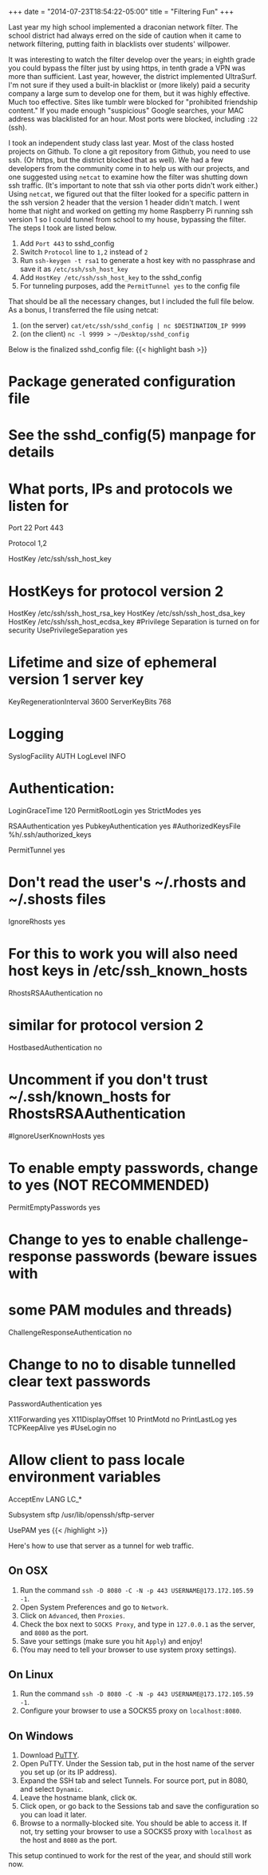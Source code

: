 +++
date = "2014-07-23T18:54:22-05:00"
title = "Filtering Fun"
+++

Last year my high school implemented a draconian network filter. The school district had always erred on the side of caution when it came to network filtering, putting faith in blacklists over students' willpower.

It was interesting to watch the filter develop over the years; in eighth grade you could bypass the filter just by using https, in tenth grade a VPN was more than sufficient. Last year, however, the district implemented UltraSurf. I'm not sure if they used a built-in blacklist or (more likely) paid a security company a large sum to develop one for them, but it was highly effective. Much too effective. Sites like tumblr were blocked for "prohibited friendship content." If you made enough "suspicious" Google searches, your MAC address was blacklisted for an hour. Most ports were blocked, including `:22` (ssh).

I took an independent study class last year. Most of the class hosted projects on Github. To clone a git repository from Github, you need to use ssh. (Or https, but the district blocked that as well). We had a few developers from the community come in to help us with our projects, and one suggested using `netcat` to examine how the filter was shutting down ssh traffic. (It's important to note that ssh via other ports didn't work either.) Using `netcat`, we figured out that the filter looked for a specific pattern in the ssh version 2 header that the version 1 header didn't match. I went home that night and worked on getting my home Raspberry Pi running ssh version 1 so I could tunnel from school to my house, bypassing the filter. The steps I took are listed below.

1. Add `Port 443` to sshd_config
2. Switch `Protocol` line to `1,2` instead of `2`
3. Run `ssh-keygen -t rsa1` to generate a host key with no passphrase and save it as `/etc/ssh/ssh_host_key`
4. Add `HostKey /etc/ssh/ssh_host_key` to the sshd_config
5. For tunneling purposes, add the `PermitTunnel yes` to the config file

That should be all the necessary changes, but I included the full file below. As a bonus, I transferred the file using netcat:

1. (on the server) `cat/etc/ssh/sshd_config | nc $DESTINATION_IP 9999`
2. (on the client) `nc -l 9999 > ~/Desktop/sshd_config`

Below is the finalized sshd_config file:
{{< highlight bash >}}
# Package generated configuration file
# See the sshd_config(5) manpage for details

# What ports, IPs and protocols we listen for
Port 22
Port 443

Protocol 1,2

HostKey /etc/ssh/ssh_host_key

# HostKeys for protocol version 2
HostKey /etc/ssh/ssh_host_rsa_key
HostKey /etc/ssh/ssh_host_dsa_key
HostKey /etc/ssh/ssh_host_ecdsa_key
#Privilege Separation is turned on for security
UsePrivilegeSeparation yes

# Lifetime and size of ephemeral version 1 server key
KeyRegenerationInterval 3600
ServerKeyBits 768

# Logging
SyslogFacility AUTH
LogLevel INFO

# Authentication:
LoginGraceTime 120
PermitRootLogin yes
StrictModes yes

RSAAuthentication yes
PubkeyAuthentication yes
#AuthorizedKeysFile  %h/.ssh/authorized_keys

PermitTunnel yes

# Don't read the user's ~/.rhosts and ~/.shosts files
IgnoreRhosts yes
# For this to work you will also need host keys in /etc/ssh_known_hosts
RhostsRSAAuthentication no
# similar for protocol version 2
HostbasedAuthentication no
# Uncomment if you don't trust ~/.ssh/known_hosts for RhostsRSAAuthentication
#IgnoreUserKnownHosts yes

# To enable empty passwords, change to yes (NOT RECOMMENDED)
PermitEmptyPasswords yes

# Change to yes to enable challenge-response passwords (beware issues with
# some PAM modules and threads)
ChallengeResponseAuthentication no

# Change to no to disable tunnelled clear text passwords
PasswordAuthentication yes

X11Forwarding yes
X11DisplayOffset 10
PrintMotd no
PrintLastLog yes
TCPKeepAlive yes
#UseLogin no

# Allow client to pass locale environment variables
AcceptEnv LANG LC_*

Subsystem sftp /usr/lib/openssh/sftp-server

UsePAM yes
{{< /highlight >}}

Here's how to use that server as a tunnel for web traffic.

## On OSX
1. Run the command `ssh -D 8080 -C -N -p 443 USERNAME@173.172.105.59 -1`.
2. Open System Preferences and go to `Network`.
3. Click on `Advanced`, then `Proxies`.
4. Check the box next to `SOCKS Proxy`, and type in `127.0.0.1` as the server, and `8080` as the port.
5. Save your settings (make sure you hit `Apply`) and enjoy!
6. (You may need to tell your browser to use system proxy settings).

## On Linux
1. Run the command `ssh -D 8080 -C -N -p 443 USERNAME@173.172.105.59 -1`.
2. Configure your browser to use a SOCKS5 proxy on `localhost:8080`.

## On Windows
1. Download [PuTTY](http://www.chiark.greenend.org.uk/~sgtatham/putty/download.html).
2. Open PuTTY. Under the Session tab, put in the host name of the server you set up (or its IP address).
3. Expand the SSH tab and select Tunnels. For source port, put in 8080, and select `Dynamic`.
4. Leave the hostname blank, click `OK`.
5. Click open, or go back to the Sessions tab and save the configuration so you can load it later.
6. Browse to a normally-blocked site. You should be able to access it. If not, try setting your browser to use a SOCKS5 proxy with `localhost` as the host and `8080` as the port.

This setup continued to work for the rest of the year, and should still work now.
